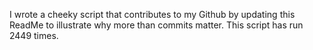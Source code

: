 I wrote a cheeky script that contributes to my Github by updating this ReadMe to illustrate why more than commits matter. This script has run 2449 times.
